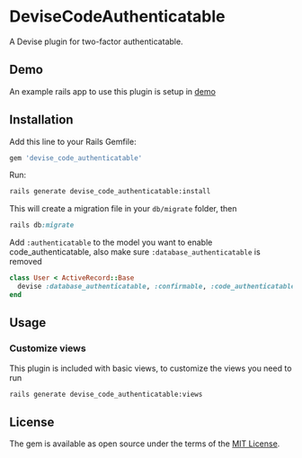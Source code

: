 # DeviseCodeAuthenticatable
A Devise plugin for two-factor authenticatable.

## Demo
An example rails app to use this plugin is setup in [demo](https://github.com/vincentying15/demo_for_devise_code_authenticatable)

## Installation
Add this line to your Rails Gemfile:

```ruby
gem 'devise_code_authenticatable'
```

Run:

```bash
rails generate devise_code_authenticatable:install
```

This will create a migration file in your `db/migrate` folder, then


```ruby
rails db:migrate
```
Add `:authenticatable` to the model you want to enable code_authenticatable, also make sure `:database_authenticatable` is removed

```ruby
class User < ActiveRecord::Base
  devise :database_authenticatable, :confirmable, :code_authenticatable
end
```
## Usage
### Customize views
This plugin is included with basic views, to customize the views you need to run

```bash
rails generate devise_code_authenticatable:views
```

## License
The gem is available as open source under the terms of the [MIT License](https://opensource.org/licenses/MIT).
